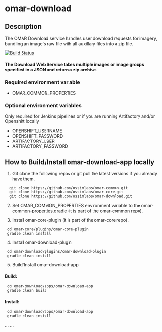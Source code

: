 # omar-download

## Description

The OMAR Download service handles user download requests for imagery, bundling an image's raw file with all auxillary files into a zip file.

[![Build Status](https://jenkins.radiantbluecloud.com/buildStatus/icon?job=omar-download-dev)]()

#### The Download Web Service takes multiple images or image groups specified in a JSON and return a zip archive.

### Required environment variable
- OMAR_COMMON_PROPERTIES

### Optional environment variables
Only required for Jenkins pipelines or if you are running Artifactory and/or Openshift locally

- OPENSHIFT_USERNAME
- OPENSHIFT_PASSWORD
- ARTIFACTORY_USER
- ARTIFACTORY_PASSWORD

## How to Build/Install omar-download-app locally

1. Git clone the following repos or git pull the latest versions if you already have them.
```
  git clone https://github.com/ossimlabs/omar-common.git
  git clone https://github.com/ossimlabs/omar-core.git
  git clone https://github.com/ossimlabs/omar-download.git
```

2. Set OMAR_COMMON_PROPERTIES environment variable to the omar-common-properties.gradle (it is part of the omar-common repo).

3. Install omar-core-plugin (it is part of the omar-core repo).
```
 cd omar-core/plugins/omar-core-plugin
 gradle clean install
```

4. Install omar-download-plugin
```
 cd omar-download/plugins/omar-download-plugin
 gradle clean install
```

5. Build/Install omar-download-app
#### Build:
```
 cd omar-download/apps/omar-download-app
 gradle clean build
 ```
#### Install:
```
 cd omar-download/apps/omar-download-app
 gradle clean install
```

...
...

